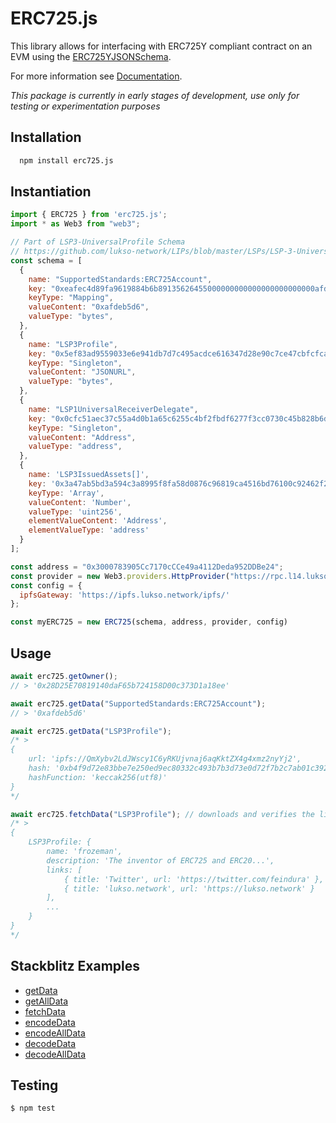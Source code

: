 # ERC725.js

This library allows for interfacing with ERC725Y compliant contract on an EVM using the [ERC725YJSONSchema](https://github.com/lukso-network/LIPs/blob/master/LSPs/LSP-2-ERC725YJSONSchema.md).

For more information see [Documentation](https://erc725js.readthedocs.io/en/latest/).

*This package is currently in early stages of development, use only for testing or experimentation purposes*

## Installation

```bash
  npm install erc725.js
```

## Instantiation
```js
import { ERC725 } from 'erc725.js';
import * as Web3 from "web3";

// Part of LSP3-UniversalProfile Schema
// https://github.com/lukso-network/LIPs/blob/master/LSPs/LSP-3-UniversalProfile.md
const schema = [
  {
    name: "SupportedStandards:ERC725Account",
    key: "0xeafec4d89fa9619884b6b89135626455000000000000000000000000afdeb5d6",
    keyType: "Mapping",
    valueContent: "0xafdeb5d6",
    valueType: "bytes",
  },
  {
    name: "LSP3Profile",
    key: "0x5ef83ad9559033e6e941db7d7c495acdce616347d28e90c7ce47cbfcfcad3bc5",
    keyType: "Singleton",
    valueContent: "JSONURL",
    valueType: "bytes",
  },
  {
    name: "LSP1UniversalReceiverDelegate",
    key: "0x0cfc51aec37c55a4d0b1a65c6255c4bf2fbdf6277f3cc0730c45b828b6db8b47",
    keyType: "Singleton",
    valueContent: "Address",
    valueType: "address",
  },
  {
    name: 'LSP3IssuedAssets[]',
    key: '0x3a47ab5bd3a594c3a8995f8fa58d0876c96819ca4516bd76100c92462f2f9dc0',
    keyType: 'Array',
    valueContent: 'Number',
    valueType: 'uint256',
    elementValueContent: 'Address',
    elementValueType: 'address'
  }
];

const address = "0x3000783905Cc7170cCCe49a4112Deda952DDBe24";
const provider = new Web3.providers.HttpProvider("https://rpc.l14.lukso.network");
const config = {
  ipfsGateway: 'https://ipfs.lukso.network/ipfs/'
};

const myERC725 = new ERC725(schema, address, provider, config)
```

## Usage

```js
await erc725.getOwner();
// > '0x28D25E70819140daF65b724158D00c373D1a18ee'

await erc725.getData("SupportedStandards:ERC725Account");
// > '0xafdeb5d6'

await erc725.getData("LSP3Profile");
/* >
{
    url: 'ipfs://QmXybv2LdJWscy1C6yRKUjvnaj6aqKktZX4g4xmz2nyYj2',
    hash: '0xb4f9d72e83bbe7e250ed9ec80332c493b7b3d73e0d72f7b2c7ab01c39216eb1a',
    hashFunction: 'keccak256(utf8)'
}
*/

await erc725.fetchData("LSP3Profile"); // downloads and verifies the linked JSON
/* > 
{
    LSP3Profile: {
        name: 'frozeman',
        description: 'The inventor of ERC725 and ERC20...',
        links: [
            { title: 'Twitter', url: 'https://twitter.com/feindura' },
            { title: 'lukso.network', url: 'https://lukso.network' }
        ],
        ...
    }
}
*/
```
## Stackblitz Examples

* [getData](https://stackblitz.com/edit/erc725js-get-data?devtoolsheight=66&file=index.js)
* [getAllData](https://stackblitz.com/edit/erc725js-get-all-data?devtoolsheight=66&file=index.js)
* [fetchData](https://stackblitz.com/edit/erc725js-fetch-data?devtoolsheight=66&file=index.js)
* [encodeData](https://stackblitz.com/edit/erc725js-encode-data?devtoolsheight=66&file=index.js)
* [encodeAllData](https://stackblitz.com/edit/erc725js-encode-all-data?devtoolsheight=66&file=index.js)
* [decodeData](https://stackblitz.com/edit/erc725js-decode-data?devtoolsheight=66&file=index.js)
* [decodeAllData](https://stackblitz.com/edit/erc725js-decode-all-data?devtoolsheight=66&file=index.js)

## Testing


```shell script
$ npm test
```
